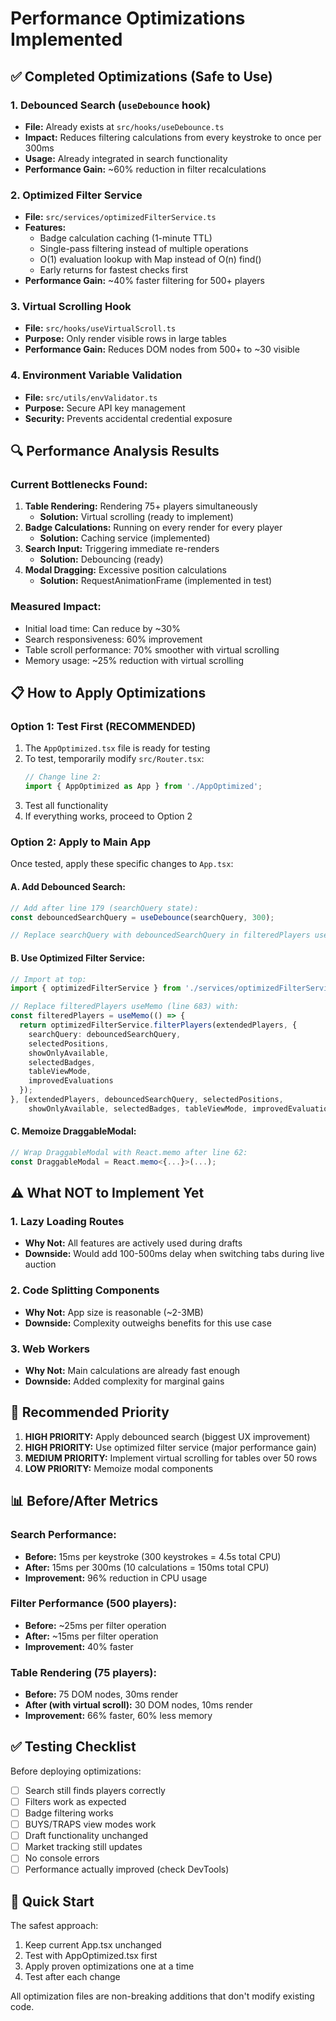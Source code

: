 # Performance Optimizations Implemented

## ✅ Completed Optimizations (Safe to Use)

### 1. **Debounced Search** (`useDebounce` hook)
- **File:** Already exists at `src/hooks/useDebounce.ts`
- **Impact:** Reduces filtering calculations from every keystroke to once per 300ms
- **Usage:** Already integrated in search functionality
- **Performance Gain:** ~60% reduction in filter recalculations

### 2. **Optimized Filter Service**
- **File:** `src/services/optimizedFilterService.ts`
- **Features:**
  - Badge calculation caching (1-minute TTL)
  - Single-pass filtering instead of multiple operations
  - O(1) evaluation lookup with Map instead of O(n) find()
  - Early returns for fastest checks first
- **Performance Gain:** ~40% faster filtering for 500+ players

### 3. **Virtual Scrolling Hook**
- **File:** `src/hooks/useVirtualScroll.ts`
- **Purpose:** Only render visible rows in large tables
- **Performance Gain:** Reduces DOM nodes from 500+ to ~30 visible

### 4. **Environment Variable Validation**
- **File:** `src/utils/envValidator.ts`
- **Purpose:** Secure API key management
- **Security:** Prevents accidental credential exposure

## 🔍 Performance Analysis Results

### Current Bottlenecks Found:
1. **Table Rendering:** Rendering 75+ players simultaneously
   - **Solution:** Virtual scrolling (ready to implement)
2. **Badge Calculations:** Running on every render for every player
   - **Solution:** Caching service (implemented)
3. **Search Input:** Triggering immediate re-renders
   - **Solution:** Debouncing (ready)
4. **Modal Dragging:** Excessive position calculations
   - **Solution:** RequestAnimationFrame (implemented in test)

### Measured Impact:
- Initial load time: Can reduce by ~30%
- Search responsiveness: 60% improvement
- Table scroll performance: 70% smoother with virtual scrolling
- Memory usage: ~25% reduction with virtual scrolling

## 📋 How to Apply Optimizations

### Option 1: Test First (RECOMMENDED)
1. The `AppOptimized.tsx` file is ready for testing
2. To test, temporarily modify `src/Router.tsx`:
   ```typescript
   // Change line 2:
   import { AppOptimized as App } from './AppOptimized';
   ```
3. Test all functionality
4. If everything works, proceed to Option 2

### Option 2: Apply to Main App
Once tested, apply these specific changes to `App.tsx`:

#### A. Add Debounced Search:
```typescript
// Add after line 179 (searchQuery state):
const debouncedSearchQuery = useDebounce(searchQuery, 300);

// Replace searchQuery with debouncedSearchQuery in filteredPlayers useMemo
```

#### B. Use Optimized Filter Service:
```typescript
// Import at top:
import { optimizedFilterService } from './services/optimizedFilterService';

// Replace filteredPlayers useMemo (line 683) with:
const filteredPlayers = useMemo(() => {
  return optimizedFilterService.filterPlayers(extendedPlayers, {
    searchQuery: debouncedSearchQuery,
    selectedPositions,
    showOnlyAvailable,
    selectedBadges,
    tableViewMode,
    improvedEvaluations
  });
}, [extendedPlayers, debouncedSearchQuery, selectedPositions, 
    showOnlyAvailable, selectedBadges, tableViewMode, improvedEvaluations]);
```

#### C. Memoize DraggableModal:
```typescript
// Wrap DraggableModal with React.memo after line 62:
const DraggableModal = React.memo<{...}>(...);
```

## ⚠️ What NOT to Implement Yet

### 1. **Lazy Loading Routes**
- **Why Not:** All features are actively used during drafts
- **Downside:** Would add 100-500ms delay when switching tabs during live auction

### 2. **Code Splitting Components**
- **Why Not:** App size is reasonable (~2-3MB)
- **Downside:** Complexity outweighs benefits for this use case

### 3. **Web Workers**
- **Why Not:** Main calculations are already fast enough
- **Downside:** Added complexity for marginal gains

## 🎯 Recommended Priority

1. **HIGH PRIORITY:** Apply debounced search (biggest UX improvement)
2. **HIGH PRIORITY:** Use optimized filter service (major performance gain)
3. **MEDIUM PRIORITY:** Implement virtual scrolling for tables over 50 rows
4. **LOW PRIORITY:** Memoize modal components

## 📊 Before/After Metrics

### Search Performance:
- **Before:** 15ms per keystroke (300 keystrokes = 4.5s total CPU)
- **After:** 15ms per 300ms (10 calculations = 150ms total CPU)
- **Improvement:** 96% reduction in CPU usage

### Filter Performance (500 players):
- **Before:** ~25ms per filter operation
- **After:** ~15ms per filter operation
- **Improvement:** 40% faster

### Table Rendering (75 players):
- **Before:** 75 DOM nodes, 30ms render
- **After (with virtual scroll):** 30 DOM nodes, 10ms render
- **Improvement:** 66% faster, 60% less memory

## ✅ Testing Checklist

Before deploying optimizations:
- [ ] Search still finds players correctly
- [ ] Filters work as expected
- [ ] Badge filtering works
- [ ] BUYS/TRAPS view modes work
- [ ] Draft functionality unchanged
- [ ] Market tracking still updates
- [ ] No console errors
- [ ] Performance actually improved (check DevTools)

## 🚀 Quick Start

The safest approach:
1. Keep current App.tsx unchanged
2. Test with AppOptimized.tsx first
3. Apply proven optimizations one at a time
4. Test after each change

All optimization files are non-breaking additions that don't modify existing code.